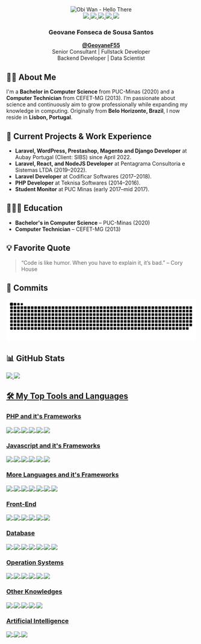 <div align="center">
    <img src="https://media.giphy.com/media/hUEnpmgX9LyzZfK2xV/giphy.gif" alt="Obi Wan - Hello There" height="150" width="330"/>
</div>
<div align="center">
    <a href = "mailto:geovanefss@gmail.com">
        <img src="https://img.shields.io/badge/Gmail-%23DB4437?style=flat&logo=gmail&logoColor=white">
    </a>
    <a href="https://www.linkedin.com/in/geovane-fonseca-51406110b/">
        <img src="https://img.shields.io/badge/LinkedIn-%230077B5?style=flat&logo=linkedin&logoColor=white">
    </a>
    <a href="https://instagram.com/geovanefonsecass">
        <img src="https://img.shields.io/badge/Instagram-%23E4405F?style=flat&logo=instagram&logoColor=white">
    </a>
    <a href="https://www.facebook.com/geovanefss">
        <img src="https://img.shields.io/badge/Facebook-%234267B2?style=flat&logo=facebook&logoColor=white">
    </a>
    <a href="https://github.com/GeovaneF55">
        <img src="https://img.shields.io/badge/GitHub-100000?style=flat&logo=github&logoColor=white">
    </a>
</div>

<div align="center">
  <h3 align="center">Geovane Fonseca de Sousa Santos</h3>
  <p align="center">
    <b><a href="https://github.com/GeovaneF55">@GeovaneF55</a></b>
    <br/>
    Senior Consultant | Fullstack Developer
    <br/>
    Backend Developer | Data Scientist
  </p>
</div>

## 🧔🏻 About Me

I'm a **Bachelor in Computer Science** from PUC-Minas (2020) and a **Computer Technician** from CEFET-MG (2013). I’m passionate about science and continuously aim to grow professionally while expanding my knowledge in computing. Originally from **Belo Horizonte, Brazil**, I now reside in **Lisbon, Portugal**.

## 🚀 Current Projects & Work Experience

- **Laravel, WordPress, Prestashop, Magento and Django Developer** at Aubay Portugal (Client: SIBS) since April 2022.
- **Laravel, React, and NodeJS Developer** at Pentagrama Consultoria e Sistemas LTDA (2019–2022).
- **Laravel Developer** at Codificar Softwares (2017–2018).
- **PHP Developer** at Teknisa Softwares (2014–2016).
- **Student Monitor** at PUC Minas (early 2017–mid 2017).

## 👨🏻‍🎓 Education  
- **Bachelor's in Computer Science** – PUC-Minas (2020)
- **Computer Technician** – CEFET-MG (2013)

## 💡 Favorite Quote

> “Code is like humor. When you have to explain it, it’s bad.” – Cory House

## 🐍 Commits

<picture>
  <source media="(prefers-color-scheme: dark)" srcset="https://github.com/GeovaneF55/GeovaneF55/blob/output/github-snake-dark.svg" />
  <source media="(prefers-color-scheme: light)" srcset="https://github.com/GeovaneF55/GeovaneF55/blob/output/github-snake.svg" />
  <img alt="github-snake" src="https://github.com/GeovaneF55/GeovaneF55/blob/output/github-snake.svg" />
</picture>

## 📊 GitHub Stats

<a href="https://github.com/geovanef55">
<img height="180em" src="https://github-readme-stats.vercel.app/api?username=geovanef55&show_icons=true&hide=issues,contribs&count_private=true&theme=tokyonight"/>
<img height="180em" src="https://github-readme-stats.vercel.app/api/top-langs/?username=geovanef55&layout=compact&langs_count=8&theme=tokyonight&exclude_repo=pucminas,tcc_twitter&hide=jupyter%20notebook,gherkin,twig,smarty,scss"/>
    
## 🛠 My Top Tools and Languages
<!-- https://shields.io/ -->
<!-- https://simpleicons.org/ -->
<!-- https://custom-icon-badges.demolab.com/ -->

### PHP and it's Frameworks

<div style="display: inline_block">
    <img align="center" src="https://img.shields.io/badge/PHP-777BB4?style=flat&logo=php&logoColor=white">
    <img align="center" src="https://img.shields.io/badge/Laravel-F55247?style=flat&logo=laravel&logoColor=white">
    <img align="center" src="https://img.shields.io/badge/WordPress-21759B?style=flat&logo=wordpress&logoColor=white">
    <img align="center" src="https://img.shields.io/badge/WooCommerce-96588A?style=flat&logo=woocommerce&logoColor=white">
    <img align="center" src="https://img.shields.io/badge/Magento-F46B33?style=flat&logo=magento&logoColor=white">
    <img align="center" src="https://img.shields.io/badge/Symfony-%23000000.svg?style=flat&logo=symfony&logoColor=white">
</div>

### Javascript and it's Frameworks

<div style="display: inline_block">
    <img align="center" src="https://img.shields.io/badge/JavaScript-%23F7DF1E?style=flat&logo=javascript&logoColor=black">
    <img align="center" src="https://img.shields.io/badge/TypeScript-007ACC?style=flat&logo=typescript&logoColor=white">
    <img align="center" src="https://img.shields.io/badge/jQuery-%230769AD?style=flat&logo=jquery&logoColor=white">
    <img align="center" src="https://img.shields.io/badge/Node.js-%23339933?style=flat&logo=nodedotjs&logoColor=white">
    <img align="center" src="https://img.shields.io/badge/React-%2361DAFB?style=flat&logo=react&logoColor=black">
    <img align="center" src="https://img.shields.io/badge/Vuejs-%2335495e.svg?style=flat&logo=vuedotjs&logoColor=white">
</div>

### More Languages and it's Frameworks

<div style="display: inline_block">
    <img align="center" src="https://img.shields.io/badge/Java-%23ED8B00?style=flat&logo=openjdk&logoColor=white">
    <img align="center" src="https://img.shields.io/badge/C++-%2300599C?style=flat&logo=cplusplus&logoColor=white">
    <img align="center" src="https://img.shields.io/badge/Swift-%23FA7343?style=flat&logo=swift&logoColor=white">
    <img align="center" src="https://img.shields.io/badge/Python-%233776AB?style=flat&logo=python&logoColor=white">
    <img align="center" src="https://img.shields.io/badge/Django-%23092E20?style=flat&logo=django&logoColor=white">
    <img align="center" src="https://img.shields.io/badge/Go-00ADD8?style=flat&logo=go&logoColor=white">
    <img align="center" src="https://img.shields.io/badge/Scratch-4D97FF?style=flat&logo=scratch&logoColor=white">
</div>

### Front-End

<div style="display: inline_block">
    <img align="center" src="https://img.shields.io/badge/HTML5-%23E34F26?style=flat&logo=html5&logoColor=white">
    <img align="center" src="https://img.shields.io/badge/CSS3-%231572B6?style=flat&logo=css3&logoColor=white">
    <img align="center" src="https://img.shields.io/badge/Bootstrap-%23563D7C?style=flat&logo=bootstrap&logoColor=white">
    <img align="center" src="https://img.shields.io/badge/Tailwind%20CSS-%2306B6D4?style=flat&logo=tailwindcss&logoColor=white">
    <img align="center" src="https://img.shields.io/badge/Sass-000?style=flat&logo=sass&logoColor=white">
    <img align="center" src="https://img.shields.io/badge/Markdown-000?style=flat&logo=markdown&logoColor=white">
</div>

### Database

<div style="display: inline_block">
    <img align="center" src="https://img.shields.io/badge/MySQL-%234479A1?style=flat&logo=mysql&logoColor=white">
    <img align="center" src="https://img.shields.io/badge/MariaDB-003545?style=flat&logo=mariadb&logoColor=white">
    <img align="center" src="https://img.shields.io/badge/Oracle-F80000?style=flat&logo=oracle&logoColor=white">
    <img align="center" src="https://img.shields.io/badge/SQLite-000?style=flat&logo=sqlite&logoColor=white">
    <img align="center" src="https://img.shields.io/badge/PostgreSQL-000?style=flat&logo=postgresql&logoColor=white">
    <img align="center" src="https://img.shields.io/badge/MongoDB-%2347A248?style=flat&logo=mongodb&logoColor=white">
    <img align="center" src="https://img.shields.io/badge/Firebase-000?style=flat&logo=firebase&logoColor=white">
</div>

### Operation Systems

<div style="display: inline_block">
    <img align="center" src="https://img.shields.io/badge/Linux-%23FCC624?style=flat&logo=linux&logoColor=black">
    <img align="center" src="https://img.shields.io/badge/Ubuntu-35495E?style=flat&logo=ubuntu&logoColor=white">
    <img align="center" src="https://img.shields.io/badge/Mac%20OS-000000?style=flat&logo=apple&logoColor=white">
    <img align="center" src="https://custom-icon-badges.demolab.com/badge/Windows-0078D6?logo=windows11&logoColor=white">
    <img align="center" src="https://img.shields.io/badge/iOS-000000?style=flat&logo=apple&logoColor=white">
    <img align="center" src="https://img.shields.io/badge/Android-3DDC84?style=flat&logo=android&logoColor=white">
</div>

### Other Knowledges

<div style="display: inline_block">
    <img align="center" src="https://img.shields.io/badge/Docker-%232496ED?style=flat&logo=docker&logoColor=white">
    <img align="center" src="https://custom-icon-badges.demolab.com/badge/Visual%20Studio%20Code-0078d7.svg?logo=vsc&logoColor=white">
    <img align="center" src="https://img.shields.io/badge/Git-F05032?style=flat&logo=git&logoColor=white">
    <img align="center" src="https://img.shields.io/badge/Jupyter-%23F37626?style=flat&logo=jupyter&logoColor=white">
    <img align="center" src="https://img.shields.io/badge/Arduino-%2300979D?style=flat&logo=arduino&logoColor=white">
</div>

### Artificial Intelligence

<div style="display: inline_block">
    <img align="center" src="https://img.shields.io/badge/ChatGPT-74aa9c?style=flat&logo=openai&logoColor=white">
    <img align="center" src="https://img.shields.io/badge/GitHub%20Copilot-000?style=flat&logo=githubcopilot&logoColor=white">
    <img align="center" src="https://img.shields.io/badge/Google%20Gemini-886FBF?style=flat&logo=googlegemini&logoColor=white">
</div>

